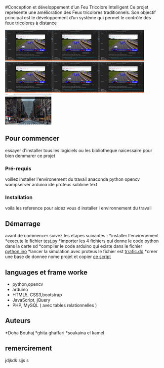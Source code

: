 #Conception et développement d’un Feu Tricolore Intelligent
Ce projet représente une amélioration des Feux tricolores  traditionnels. 
Son objectif principal est le développement d’un système qui permet le contrôle des feux tricolores à distance
<div>
<img src="https://github.com/doha-doha/pfe/blob/master/z.PNG" width="150" height="100" /><img src="https://github.com/doha-doha/pfe/blob/master/z.PNG" width="150" height="100" /><img src="https://github.com/doha-doha/pfe/blob/master/z.PNG" width="150" height="100" /><img src="https://github.com/doha-doha/pfe/blob/master/z.PNG" width="150" height="100" /><img src="https://github.com/doha-doha/pfe/blob/master/z.PNG" width="150" height="100" /><img src="https://github.com/doha-doha/pfe/blob/master/z.PNG" width="150" height="100" /><img src="https://github.com/doha-doha/pfe/blob/master/e.PNG" width="150" height="100" />
</div>

## Pour commencer
essayer d'installer tous les logiciels ou les bibliotheque naicessaire pour bien demmarer ce projet 
### Pré-requis
voillez installer l'environement du travail 
anaconda
python opencv
wampserver 
arduino ide
proteus
sublime text


### Installation 
voila les reference pour aidez vous d installer l environnement du travail


## Démarrage
avant de commencer suivez les etapes suivantes :
*installer l'envirenement
*execute le fichier [test.py](hhh)
*importer les 4 fichiers qui donne le code python dans la carte sd 
*compiler le code arduino qui existe dans le fichier [python.ino]()
*lancer la simulation avec proteus le fichier est [trrafic.dd]() 
*creer une base de donnee nome projet 
et copier  [ce script](https://i.imgur.com/GYTttJ5.png)


## languages et frame worke

+ python,opencv
+ arduino
+ HTML5, CSS3,bootstrap
+ JavaScript, jQuery
+ PHP, MySQL ( avec tables relationnelles )

## Auteurs
*Doha Bouhaj
*ghita ghaffari
*soukaina el kamel
## remercirement 
jdjkdk
sjjs
s


